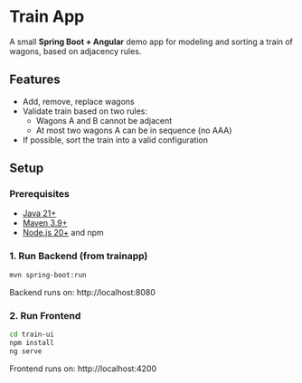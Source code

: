 # Train App
A small **Spring Boot + Angular** demo app for modeling and sorting a train of wagons, based on adjacency rules.
## Features
- Add, remove, replace wagons
- Validate train based on two rules:
  - Wagons A and B cannot be adjacent
  - At most two wagons A can be in sequence (no AAA)
- If possible, sort the train into a valid configuration
## Setup
### Prerequisites
- [Java 21+](https://adoptium.net/)
- [Maven 3.9+](https://maven.apache.org/)
- [Node.js 20+](https://nodejs.org/) and npm
### 1. Run Backend (from trainapp)
```bash
mvn spring-boot:run
```
Backend runs on: http://localhost:8080
### 2. Run Frontend
```bash
cd train-ui
npm install
ng serve
```
Frontend runs on: http://localhost:4200
